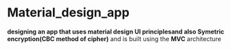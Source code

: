 # Material_design_app

**designing an app that uses material design UI principlesand also Symetric encryption(CBC method of cipher)**
and is built using the **MVC** architecture
